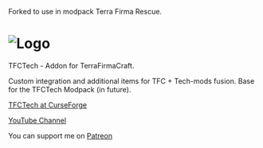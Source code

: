 Forked to use in modpack Terra Firma Rescue.

![Logo](https://raw.githubusercontent.com/Shurgent/TFCTech/master/src/resources/assets/tfctech/textures/TFCTechLogo.png)
==============

TFCTech - Addon for TerraFirmaCraft.

Custom integration and additional items for TFC + Tech-mods fusion.
Base for the TFCTech Modpack (in future).

[TFCTech at CurseForge](http://minecraft.curseforge.com/projects/tfctech-addon)

[YouTube Channel](https://www.youtube.com/channel/UCFV8G0ANkGbl05r0R9rloBQ)

You can support me on [Patreon](https://www.patreon.com/shurgent)

